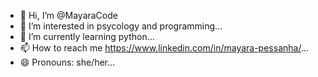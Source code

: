 - 👋 Hi, I’m @MayaraCode
- 👀 I’m interested in psycology and programming...
- 🌱 I’m currently learning python...
- 📫 How to reach me https://www.linkedin.com/in/mayara-pessanha/...
- 😄 Pronouns: she/her...

<!---
MayaraCode/MayaraCode is a ✨ special ✨ repository because its `README.md` (this file) appears on your GitHub profile.
You can click the Preview link to take a look at your changes.
--->

